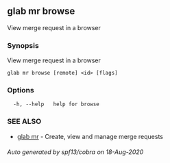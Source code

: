 ## glab mr browse

View merge request in a browser

### Synopsis

View merge request in a browser

```
glab mr browse [remote] <id> [flags]
```

### Options

```
  -h, --help   help for browse
```

### SEE ALSO

* [glab mr](glab_mr.md)	 - Create, view and manage merge requests

###### Auto generated by spf13/cobra on 18-Aug-2020
